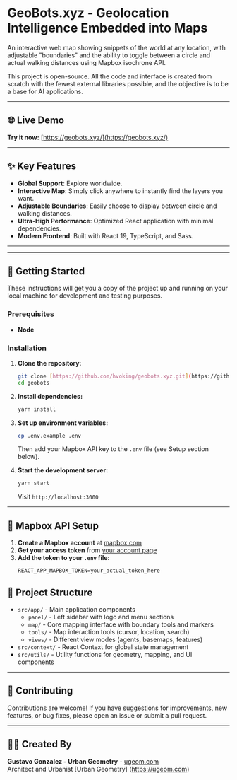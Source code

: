 # GeoBots.xyz - Geolocation Intelligence Embedded into Maps

An interactive web map showing snippets of the world at any location, with adjustable "boundaries" and the ability to toggle between a circle and actual walking distances using Mapbox isochrone API.

This project is open-source. All the code and interface is created from scratch with the fewest external libraries possible, and the objective is to be a base for AI applications.

---

## 🌐 Live Demo

**Try it now:** [https://geobots.xyz/](https://geobots.xyz/)

---

## ✨ Key Features

* **Global Support**: Explore worldwide.
* **Interactive Map**: Simply click anywhere to instantly find the layers you want.
* **Adjustable Boundaries**: Easily choose to display between circle and walking distances.
* **Ultra-High Performance**: Optimized React application with minimal dependencies.
* **Modern Frontend**: Built with React 19, TypeScript, and Sass.

---

---

## 🚀 Getting Started

These instructions will get you a copy of the project up and running on your local machine for development and testing purposes.

### Prerequisites

* **Node**

### Installation

1.  **Clone the repository:**
    ```bash
    git clone [https://github.com/hvoking/geobots.xyz.git](https://github.com/hvoking/geobots.xyz.git)
    cd geobots
    ```

2.  **Install dependencies:**
    ```bash
    yarn install
    ```

3.  **Set up environment variables:**
    ```bash
    cp .env.example .env
    ```
    Then add your Mapbox API key to the `.env` file (see Setup section below).

4.  **Start the development server:**
    ```bash
    yarn start
    ```
    Visit `http://localhost:3000`

---

## 🔑 Mapbox API Setup

1. **Create a Mapbox account** at [mapbox.com](https://account.mapbox.com/auth/signup/)
2. **Get your access token** from [your account page](https://account.mapbox.com/access-tokens/)
3. **Add the token to your `.env` file:**
   ```
   REACT_APP_MAPBOX_TOKEN=your_actual_token_here
   ```

## 📂 Project Structure
* `src/app/` - Main application components
    * `panel/` - Left sidebar with logo and menu sections
    * `map/` - Core mapping interface with boundary tools and markers
    * `tools/` - Map interaction tools (cursor, location, search)
    * `views/` - Different view modes (agents, basemaps, features)
* `src/context/` - React Context for global state management
* `src/utils/` - Utility functions for geometry, mapping, and UI components

---

## 🤝 Contributing

Contributions are welcome! If you have suggestions for improvements, new features, or bug fixes, please open an issue or submit a pull request.

---

## 👨‍💻 Created By

**Gustavo Gonzalez - Urban Geometry** - [ugeom.com](https://ugeom.com)  
Architect and Urbanist [Urban Geometry] (https://ugeom.com)
